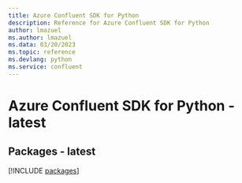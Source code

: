```yaml
---
title: Azure Confluent SDK for Python
description: Reference for Azure Confluent SDK for Python
author: lmazuel
ms.author: lmazuel
ms.data: 03/20/2023
ms.topic: reference
ms.devlang: python
ms.service: confluent
---
```

# Azure Confluent SDK for Python - latest
## Packages - latest
[!INCLUDE [packages](confluent-index.md)]